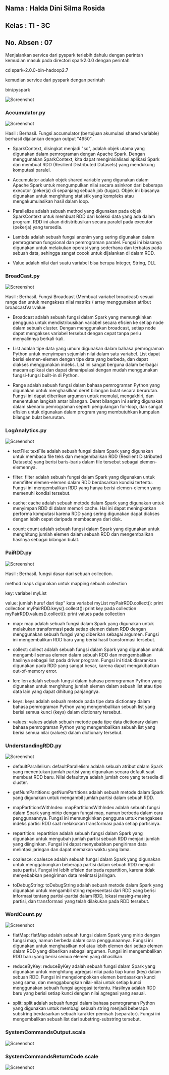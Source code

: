 ## Nama      : Halda Dini Silma Rosida
## Kelas     : TI - 3C
## No. Absen : 07

Menjalankan service dari pyspark terlebih dahulu dengan perintah
kemudian masuk pada directori spark2.0.0 dengan perintah

cd spark-2.0.0-bin-hadoop2.7

kemudian service dari pyspark dengan perintah

bin/pyspark

![Screenshot ](image/0.png)

### Accumulator.py

![Screenshot ](image/1.png)

Hasil : Berhasil. Fungsi accumulator (bertujuan akumulasi shared variable) berhasil dijalankan dengan output "4950".

- SparkContext, disingkat menjadi "sc", adalah objek utama yang digunakan dalam pemrograman dengan Apache Spark. Dengan menggunakan SparkContext, kita dapat menginisialisasi aplikasi Spark dan membuat RDD (Resilient Distributed Datasets) yang mendukung komputasi paralel.

- Accumulator adalah objek shared variable yang digunakan dalam Apache Spark untuk mengumpulkan nilai secara asinkron dari beberapa executor (pekerja) di sepanjang sebuah job (tugas). Objek ini biasanya digunakan untuk menghitung statistik yang kompleks atau mengakumulasikan hasil dalam loop.

- Parallelize adalah sebuah method yang digunakan pada objek SparkContext untuk membuat RDD dari koleksi data yang ada dalam program. RDD ini akan didistribusikan secara paralel pada executor (pekerja) yang tersedia.

- Lambda adalah sebuah fungsi anonim yang sering digunakan dalam pemrograman fungsional dan pemrograman paralel. Fungsi ini biasanya digunakan untuk melakukan operasi yang sederhana dan terbatas pada sebuah data, sehingga sangat cocok untuk dijalankan di dalam RDD.

- Value adalah nilai dari suatu variabel bisa berupa Integer, String, DLL


### BroadCast.py

![Screenshot ](image/2.png)

Hasil : Berhasil. Fungsi Broadcast (Membuat variabel broadcast) sesuai range dan untuk mengakses nilai matriks / array menggunakan atribut broadcastVar.value

- Broadcast adalah sebuah fungsi dalam Spark yang memungkinkan pengguna untuk mendistribusikan variabel secara efisien ke setiap node dalam sebuah cluster. Dengan menggunakan broadcast, setiap node dapat mengakses variabel tersebut dengan cepat tanpa perlu menyalinnya berkali-kali.

- List adalah tipe data yang umum digunakan dalam bahasa pemrograman Python untuk menyimpan sejumlah nilai dalam satu variabel. List dapat berisi elemen-elemen dengan tipe data yang berbeda, dan dapat diakses menggunakan indeks. List ini sangat berguna dalam berbagai macam aplikasi dan dapat dimanipulasi dengan mudah menggunakan fungsi-fungsi built-in di Python.

- Range adalah sebuah fungsi dalam bahasa pemrograman Python yang digunakan untuk menghasilkan deret bilangan bulat secara berurutan. Fungsi ini dapat diberikan argumen untuk memulai, mengakhiri, dan menentukan langkah antar bilangan. Deret bilangan ini sering digunakan dalam skenario pemrograman seperti pengulangan for-loop, dan sangat efisien untuk digunakan dalam program yang membutuhkan kumpulan bilangan bulat berurutan.


### LogAnalytics.py

![Screenshot ](image/8.png)

- textFile: textFile adalah sebuah fungsi dalam Spark yang digunakan untuk membaca file teks dan mengembalikan RDD (Resilient Distributed Datasets) yang berisi baris-baris dalam file tersebut sebagai elemen-elemennya.

- filter: filter adalah sebuah fungsi dalam Spark yang digunakan untuk memfilter elemen-elemen dalam RDD berdasarkan kondisi tertentu. Fungsi ini mengembalikan RDD yang hanya berisi elemen-elemen yang memenuhi kondisi tersebut.

- cache: cache adalah sebuah metode dalam Spark yang digunakan untuk menyimpan RDD di dalam memori cache. Hal ini dapat meningkatkan performa komputasi karena RDD yang sering digunakan dapat diakses dengan lebih cepat daripada membacanya dari disk.

- count: count adalah sebuah fungsi dalam Spark yang digunakan untuk menghitung jumlah elemen dalam sebuah RDD dan mengembalikan hasilnya sebagai bilangan bulat.

### PaiRDD.py

![Screenshot ](image/3.png)

Hasil : Berhasil. fungsi dasar dari sebuah collection.

method maps digunakan untuk mapping sebuah collection

key: variabel myList 

value: jumlah huruf dari tiap" kata variabel myList
myPairRDD.collect(): print collection
myPairRDD.keys().collect(): print key pada collection
myPairRDD.values().collect(): print values pada collection

- map: map adalah sebuah fungsi dalam Spark yang digunakan untuk melakukan transformasi pada setiap elemen dalam RDD dengan menggunakan sebuah fungsi yang diberikan sebagai argumen. Fungsi ini mengembalikan RDD baru yang berisi hasil transformasi tersebut.

- collect: collect adalah sebuah fungsi dalam Spark yang digunakan untuk mengambil semua elemen dalam sebuah RDD dan mengembalikan hasilnya sebagai list pada driver program. Fungsi ini tidak disarankan digunakan pada RDD yang sangat besar, karena dapat mengakibatkan out-of-memory error.

- len: len adalah sebuah fungsi dalam bahasa pemrograman Python yang digunakan untuk menghitung jumlah elemen dalam sebuah list atau tipe data lain yang dapat dihitung panjangnya.

- keys: keys adalah sebuah metode pada tipe data dictionary dalam bahasa pemrograman Python yang mengembalikan sebuah list yang berisi semua kunci (keys) dalam dictionary tersebut.

- values: values adalah sebuah metode pada tipe data dictionary dalam bahasa pemrograman Python yang mengembalikan sebuah list yang berisi semua nilai (values) dalam dictionary tersebut.

### UnderstandingRDD.py

![Screenshot ](image/4.png)

- defaultParallelism: defaultParallelism adalah sebuah atribut dalam Spark yang menentukan jumlah partisi yang digunakan secara default saat membuat RDD baru. Nilai defaultnya adalah jumlah core yang tersedia di cluster.

- getNumPartitions: getNumPartitions adalah sebuah metode dalam Spark yang digunakan untuk mengambil jumlah partisi dalam sebuah RDD.

- mapPartitionsWithIndex: mapPartitionsWithIndex adalah sebuah fungsi dalam Spark yang mirip dengan fungsi map, namun berbeda dalam cara penggunaannya. Fungsi ini memungkinkan pengguna untuk mengakses indeks partisi RDD saat melakukan transformasi pada setiap partisinya.

- repartition: repartition adalah sebuah fungsi dalam Spark yang digunakan untuk mengubah jumlah partisi sebuah RDD menjadi jumlah yang diinginkan. Fungsi ini dapat menyebabkan pengiriman data melintasi jaringan dan dapat memakan waktu yang lama.

- coalesce: coalesce adalah sebuah fungsi dalam Spark yang digunakan untuk menggabungkan beberapa partisi dalam sebuah RDD menjadi satu partisi. Fungsi ini lebih efisien daripada repartition, karena tidak menyebabkan pengiriman data melintasi jaringan.

- toDebugString: toDebugString adalah sebuah metode dalam Spark yang digunakan untuk mengambil string representasi dari RDD yang berisi informasi tentang partisi-partisi dalam RDD, lokasi masing-masing partisi, dan transformasi yang telah dilakukan pada RDD tersebut.

### WordCount.py

![Screenshot ](image/5.png)


- flatMap: flatMap adalah sebuah fungsi dalam Spark yang mirip dengan fungsi map, namun berbeda dalam cara penggunaannya. Fungsi ini digunakan untuk menghasilkan nol atau lebih elemen dari setiap elemen dalam RDD yang diberikan sebagai argumen. Fungsi ini mengembalikan RDD baru yang berisi semua elemen yang dihasilkan.

- reduceByKey: reduceByKey adalah sebuah fungsi dalam Spark yang digunakan untuk menghitung agregasi nilai pada tiap kunci (key) dalam sebuah RDD. Fungsi ini mengelompokkan elemen berdasarkan kunci yang sama, dan menggabungkan nilai-nilai untuk setiap kunci menggunakan sebuah fungsi agregasi tertentu. Hasilnya adalah RDD baru yang berisi setiap kunci dengan nilai agregasi yang sesuai.

- split: split adalah sebuah fungsi dalam bahasa pemrograman Python yang digunakan untuk membagi sebuah string menjadi beberapa substring berdasarkan sebuah karakter pemisah (separator). Fungsi ini mengembalikan sebuah list dari substring-substring tersebut.


### SystemCommandsOutput.scala

![Screenshot ](image/6.png)

### SystemCommandsReturnCode.scale

![Screenshot ](image/7.png)